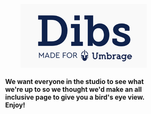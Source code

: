 <p align="center"> 
  <img src="dibs.png">
</p>


## We want everyone in the studio to see what we're up to so we thought we'd make an all inclusive page to give you a bird's eye view. Enjoy!
